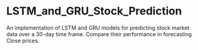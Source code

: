 # LSTM_and_GRU_Stock_Prediction
An implementation of LSTM and GRU models for predicting stock market data over a 30-day time frame. Compare their performance in forecasting Close prices.
